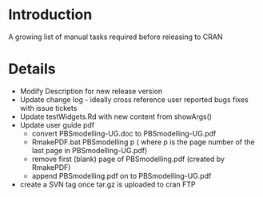 # Introduction #

A growing list of manual tasks required before releasing to CRAN


# Details #

  * Modify Description for new release version
  * Update change log - ideally cross reference user reported bugs fixes with issue tickets
  * Update testWidgets.Rd with new content from showArgs()
  * Update user guide pdf
    * convert PBSmodelling-UG.doc to PBSmodelling-UG.pdf
    * RmakePDF.bat PBSmodelling p ( where p is the page number of the last page in PBSmodelling-UG.pdf)
    * remove first (blank) page of PBSmodelling.pdf (created by RmakePDF)
    * append PBSmodelling.pdf on to PBSmodelling-UG.pdf
  * create a SVN tag once tar.gz is uploaded to cran FTP